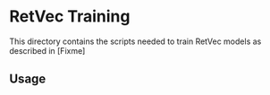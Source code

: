 # RetVec Training

This directory contains the scripts needed to train RetVec models as described
in [Fixme]

## Usage

```python

```